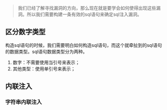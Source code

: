>我们已经了解寻找漏洞的方向，那么现在就是要学会如何使得出现这些漏洞。所以我们需要构建一条有效的sql语句来确定sql注入漏洞。

## 区分数字类型
构造sql语句的时候，我们需要明白如何构造sql语句，而这个就牵扯到的sql语句的数据类型。sql语句数据类型分为两种。
1. 数字：不需要使用当引号来表示；
2. 其他类型：使用单引号来表示；

## 内联注入

### 字符串内联注入

